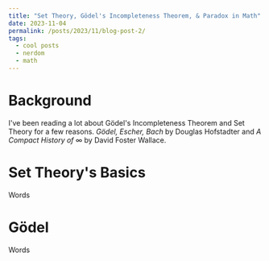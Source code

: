 ```yaml
---
title: "Set Theory, Gödel's Incompleteness Theorem, & Paradox in Math"
date: 2023-11-04
permalink: /posts/2023/11/blog-post-2/
tags:
  - cool posts
  - nerdom
  - math
---
```

# Background 

I've been reading a lot about Gödel's Incompleteness Theorem and Set Theory for a few reasons. *Gödel, Escher, Bach* 
by Douglas Hofstadter and *A Compact History of* $\infty$ by David Foster Wallace.  

# Set Theory's Basics

Words

# Gödel 

Words
